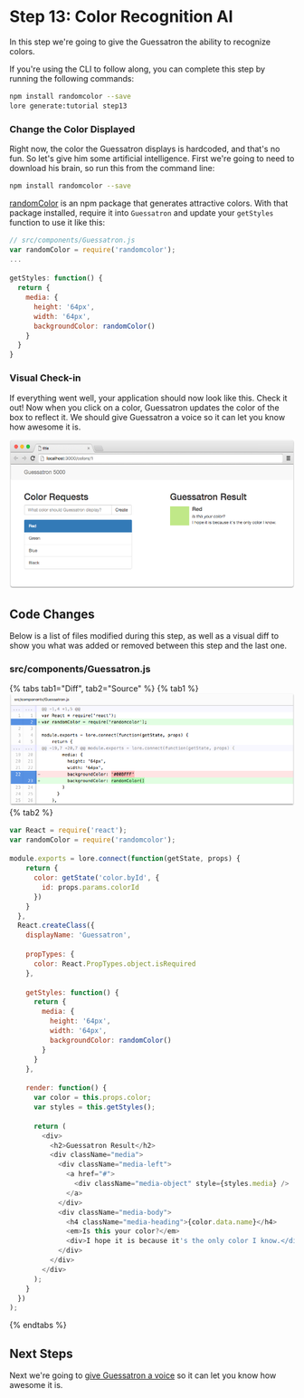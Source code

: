 # Step 13: Color Recognition AI

In this step we're going to give the Guessatron the ability to recognize colors.

If you're using the CLI to follow along, you can complete this step by running the following commands:

```sh
npm install randomcolor --save
lore generate:tutorial step13
```

### Change the Color Displayed

Right now, the color the Guessatron displays is hardcoded, and that's no fun. So let's give him some artificial 
intelligence. First we're going to need to download his brain, so run this from the command line:
 
```sh
npm install randomcolor --save
```

[randomColor](https://github.com/davidmerfield/randomColor) is an npm package that generates attractive colors. With
that package installed, require it into `Guessatron` and update your `getStyles` function to use it like this:

```js
// src/components/Guessatron.js
var randomColor = require('randomcolor');
...

getStyles: function() {
  return {
    media: {
      height: '64px',
      width: '64px',
      backgroundColor: randomColor()
    }
  }
}
```

### Visual Check-in

If everything went well, your application should now look like this. Check it out! Now when you click on a color, 
Guessatron updates the color of the box to reflect it. We should give Guessatron a voice so it can let you know how 
awesome it is.

![New Lore App](../../images/step13-visual.png)

## Code Changes

Below is a list of files modified during this step, as well as a visual diff to show you what was added or removed 
between this step and the last one.

### src/components/Guessatron.js

{% tabs tab1="Diff", tab2="Source" %}
{% tab1 %}
![New Lore App](../../images/step13-diff-guessatron.png)
{% tab2 %}
```js
var React = require('react');
var randomColor = require('randomcolor');

module.exports = lore.connect(function(getState, props) {
    return {
      color: getState('color.byId', {
        id: props.params.colorId
      })
    }
  },
  React.createClass({
    displayName: 'Guessatron',

    propTypes: {
      color: React.PropTypes.object.isRequired
    },

    getStyles: function() {
      return {
        media: {
          height: '64px',
          width: '64px',
          backgroundColor: randomColor()
        }
      }
    },

    render: function() {
      var color = this.props.color;
      var styles = this.getStyles();

      return (
        <div>
          <h2>Guessatron Result</h2>
          <div className="media">
            <div className="media-left">
              <a href="#">
                <div className="media-object" style={styles.media} />
              </a>
            </div>
            <div className="media-body">
              <h4 className="media-heading">{color.data.name}</h4>
              <em>Is this your color?</em>
              <div>I hope it is because it's the only color I know.</div>
            </div>
          </div>
        </div>
      );
    }
  })
);
```
{% endtabs %}

## Next Steps

Next we're going to [give Guessatron a voice](./Step14.md) so it can let you know how awesome it is.
